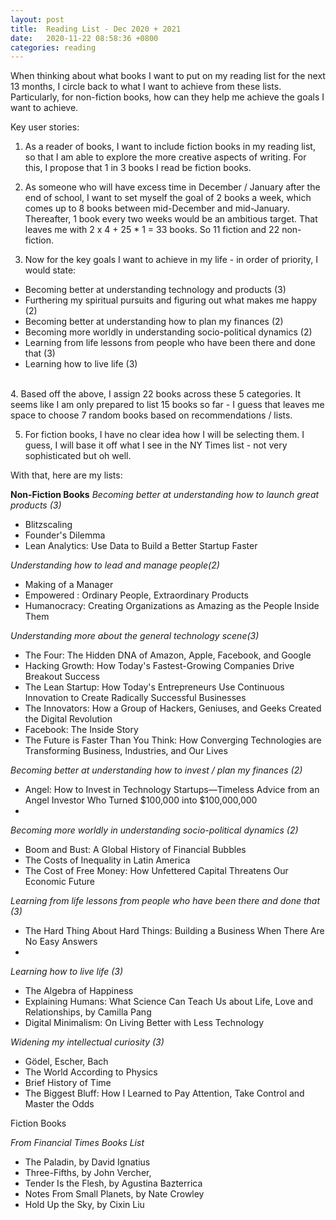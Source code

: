 ```yaml
---
layout: post
title:  Reading List - Dec 2020 + 2021
date:   2020-11-22 08:58:36 +0800
categories: reading
---
```

When thinking about what books I want to put on my reading list for the next 13 months, I circle back to what I want to achieve from these lists. Particularly, for non-fiction books, how can they help me achieve the goals I want to achieve.

Key user stories:

1. As a reader of books, I want to include fiction books in my reading list, so that I am able to explore the more creative aspects of writing. For this, I propose that 1 in 3 books I read be fiction books.

2. As someone who will have excess time in December / January after the end of school, I want to set myself the goal of 2 books a week, which comes up to 8 books between mid-December and mid-January. Thereafter, 1 book every two weeks would be an ambitious target. That leaves me with 2 x 4 + 25 * 1 = 33 books. So 11 fiction and 22 non-fiction.

3. Now for the key goals I want to achieve in my life - in order of priority, I would state:
- Becoming better at understanding technology and products (3)
- Furthering my spiritual pursuits and figuring out what makes me happy (2)
- Becoming better at understanding how to plan my finances (2)
- Becoming more worldly in understanding socio-political dynamics (2)
- Learning from life lessons from people who have been there and done that (3)
- Learning how to live life (3)  
<br>
4. Based off the above, I assign 22 books across these 5 categories. It seems like I am only prepared to list 15 books so far - I guess that leaves me space to choose 7 random books based on recommendations / lists. 

5. For fiction books, I have no clear idea how I will be selecting them. I guess, I will base it off what I see in the NY Times list - not very sophisticated but oh well.

With that, here are my lists:

**Non-Fiction Books**
*Becoming better at understanding how to launch great products (3)*
* Blitzscaling
* Founder's Dilemma
* Lean Analytics: Use Data to Build a Better Startup Faster

*Understanding how to lead and manage people(2)*
* Making of a Manager
* Empowered : Ordinary People, Extraordinary Products
* Humanocracy: Creating Organizations as Amazing as the People Inside Them

*Understanding more about the general technology scene(3)*
* The Four: The Hidden DNA of Amazon, Apple, Facebook, and Google
* Hacking Growth: How Today's Fastest-Growing Companies Drive Breakout Success 
* The Lean Startup: How Today's Entrepreneurs Use Continuous Innovation to Create Radically Successful Businesses
* The Innovators: How a Group of Hackers, Geniuses, and Geeks Created the Digital Revolution
* Facebook: The Inside Story
* The Future is Faster Than You Think: How Converging Technologies are Transforming Business, Industries, and Our Lives

*Becoming better at understanding how to invest / plan my finances (2)*
* Angel: How to Invest in Technology Startups—Timeless Advice from an Angel Investor Who Turned $100,000 into $100,000,000 
*

*Becoming more worldly in understanding socio-political dynamics (2)*
* Boom and Bust: A Global History of Financial Bubbles
* The Costs of Inequality in Latin America
* The Cost of Free Money: How Unfettered Capital Threatens Our Economic Future

*Learning from life lessons from people who have been there and done that (3)*
* The Hard Thing About Hard Things: Building a Business When There Are No Easy Answers
*

*Learning how to live life (3)*  
* The Algebra of Happiness
* Explaining Humans: What Science Can Teach Us about Life, Love and Relationships, by Camilla Pang
* Digital Minimalism: On Living Better with Less Technology 

*Widening my intellectual curiosity (3)*
* Gödel, Escher, Bach
* The World According to Physics
* Brief History of Time
* The Biggest Bluff: How I Learned to Pay Attention, Take Control and Master the Odds

Fiction Books

*From Financial Times Books List*
* The Paladin, by David Ignatius
* Three-Fifths, by John Vercher,
* Tender Is the Flesh, by Agustina Bazterrica
* Notes From Small Planets, by Nate Crowley
* Hold Up the Sky, by Cixin Liu
